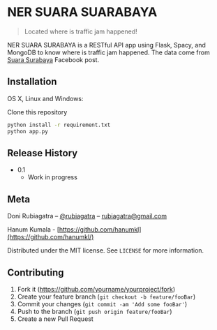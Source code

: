 # NER SUARA SUARABAYA 
> Located where is traffic jam happened! 

NER SUARA SURABAYA is a RESTful API app using Flask, Spacy, and MongoDB to know where is 
traffic jam happened. The data come from [Suara Surabaya](https://www.facebook.com/e100ss) Facebook post.


## Installation

OS X, Linux and Windows:

Clone this repository

```sh
python install -r requirement.txt
python app.py
```

## Release History

* 0.1
    * Work in progress

## Meta

Doni Rubiagatra – [@rubiagatra](https://twitter.com/rubiagatra) – rubiagatra@gmail.com

Hanum Kumala - [https://github.com/hanumkl](https://github.com/hanumkl/)

Distributed under the MIT license. See ``LICENSE`` for more information.


## Contributing

1. Fork it (<https://github.com/yourname/yourproject/fork>)
2. Create your feature branch (`git checkout -b feature/fooBar`)
3. Commit your changes (`git commit -am 'Add some fooBar'`)
4. Push to the branch (`git push origin feature/fooBar`)
5. Create a new Pull Request


